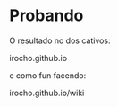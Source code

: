 # Probando
O resultado no dos cativos:
 
irocho.github.io

e como fun facendo:

irocho.github.io/wiki
